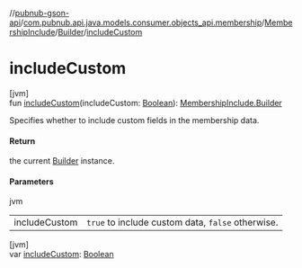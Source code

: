//[pubnub-gson-api](../../../../index.md)/[com.pubnub.api.java.models.consumer.objects_api.membership](../../index.md)/[MembershipInclude](../index.md)/[Builder](index.md)/[includeCustom](include-custom.md)

# includeCustom

[jvm]\
fun [includeCustom](include-custom.md)(includeCustom: [Boolean](https://kotlinlang.org/api/core/kotlin-stdlib/kotlin/-boolean/index.html)): [MembershipInclude.Builder](index.md)

Specifies whether to include custom fields in the membership data.

#### Return

the current [Builder](index.md) instance.

#### Parameters

jvm

| | |
|---|---|
| includeCustom | `true` to include custom data, `false` otherwise. |

[jvm]\
var [includeCustom](include-custom.md): [Boolean](https://kotlinlang.org/api/core/kotlin-stdlib/kotlin/-boolean/index.html)
